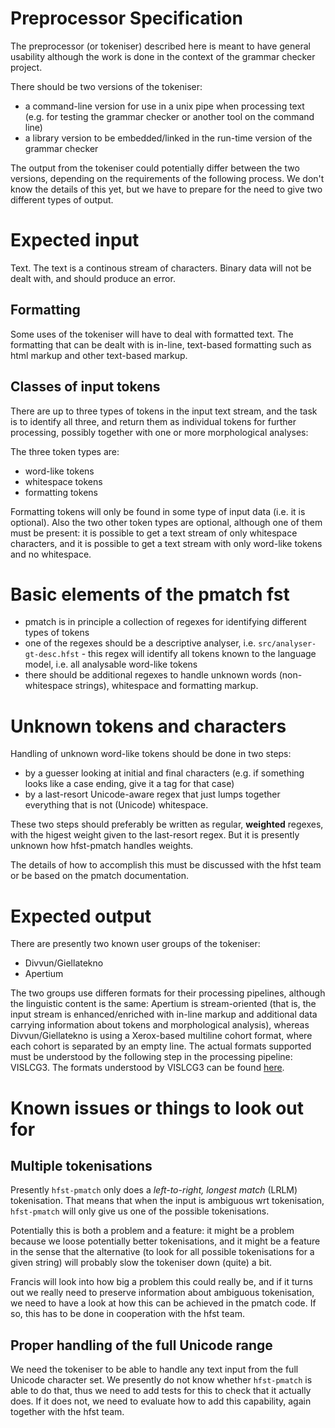 Preprocessor Specification
==========================

The preprocessor (or tokeniser) described here is meant to have general
usability although the work is done in the context of the grammar checker
project.


There should be two versions of the tokeniser:
* a command-line version for use in a unix pipe when processing text (e.g. for
  testing the grammar checker or another tool on the command line)
* a library version to be embedded/linked in the run-time version of the
  grammar checker


The output from the tokeniser could potentially differ between the two versions,
depending on the requirements of the following process. We don't know the
details of this yet, but we have to prepare for the need to give two different
types of output.


# Expected input


Text. The text is a continous stream of characters. Binary data will not be
dealt with, and should produce an error.


## Formatting


Some uses of the tokeniser will have to deal with formatted text. The formatting
that can be dealt with is in-line, text-based formatting such as html markup and
other text-based markup.


## Classes of input tokens


There are up to three types of tokens in the input text stream, and the task is
to identify all three, and return them as individual tokens for further
processing, possibly together with one or more morphological analyses:


The three token types are:
* word-like tokens
* whitespace tokens
* formatting tokens


Formatting tokens will only be found in some type of input data (i.e. it is
optional). Also the two other token types are optional, although one of them
must be present: it is possible to get a text stream of only whitespace
characters, and it is possible to get a text stream with only word-like tokens
and no whitespace.


# Basic elements of the pmatch fst


* pmatch is in principle a collection of regexes for identifying different types
  of tokens
* one of the regexes should be a descriptive analyser, i.e.
  `src/analyser-gt-desc.hfst` - this regex will identify all tokens known to
  the language model, i.e. all analysable word-like tokens
* there should be additional regexes to handle unknown words (non-whitespace
  strings), whitespace and formatting markup.


# Unknown tokens and characters


Handling of unknown word-like tokens should be done in two steps:
* by a guesser looking at initial and final characters (e.g. if something looks
  like a case ending, give it a tag for that case)
* by a last-resort Unicode-aware regex that just lumps together everything that
  is not (Unicode) whitespace.


These two steps should preferably be written as regular, **weighted** regexes,
with the higest weight given to the last-resort regex. But it is presently
unknown how hfst-pmatch handles weights.


The details of how to accomplish this must be discussed with the hfst team or
be based on the pmatch documentation.


# Expected output


There are presently two known user groups of the tokeniser:
* Divvun/Giellatekno
* Apertium


The two groups use differen formats for their processing pipelines, although the
linguistic content is the same: Apertium is stream-oriented (that is, the input
stream is enhanced/enriched with in-line markup and additional data carrying
information about tokens and morphological analysis), whereas Divvun/Giellatekno
is using a Xerox-based multiline cohort format, where each cohort is separated
by an empty line. The actual formats supported must be understood by the
following step in the processing pipeline: VISLCG3. The formats understood by
VISLCG3 can be found [here](http://beta.visl.sdu.dk/cg3/single/#streamformats).


# Known issues or things to look out for


## Multiple tokenisations


Presently `hfst-pmatch` only does a *left-to-right, longest match* (LRLM)
tokenisation. That means that when the input is ambiguous wrt tokenisation,
`hfst-pmatch` will only give us one of the possible tokenisations.


Potentially this is both a problem and a feature: it might be a problem because
we loose potentially better tokenisations, and it might be a feature in the
sense that the alternative (to look for all possible tokenisations for a given
string) will probably slow the tokeniser down (quite) a bit.


Francis will look into how big a problem this could really be, and if it turns
out we really need to preserve information about ambiguous tokenisation, we need
to have a look at how this can be achieved in the pmatch code. If so, this has
to be done in cooperation with the hfst team.


## Proper handling of the full Unicode range


We need the tokeniser to be able to handle any text input from the full Unicode
character set. We presently do not know whether `hfst-pmatch` is able to do
that, thus we need to add tests for this to check that it actually does. If it
does not, we need to evaluate how to add this capability, again together with
the hfst team.
